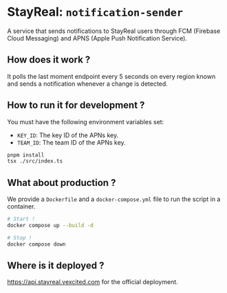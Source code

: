 # StayReal: `notification-sender`

A service that sends notifications to StayReal users through FCM (Firebase Cloud Messaging) and APNS (Apple Push Notification Service).

## How does it work ?

It polls the last moment endpoint every 5 seconds on every region known and sends a notification whenever a change is detected.

## How to run it for development ?

You must have the following environment variables set:
- `KEY_ID`: The key ID of the APNs key.
- `TEAM_ID`: The team ID of the APNs key.

```bash
pnpm install
tsx ./src/index.ts
```

## What about production ?

We provide a `Dockerfile` and a `docker-compose.yml` file to run the script in a container.

```bash
# Start !
docker compose up --build -d

# Stop !
docker compose down
```

## Where is it deployed ?

<https://api.stayreal.vexcited.com> for the official deployment.
